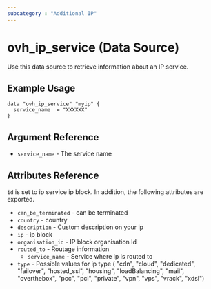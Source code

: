 ```yaml
---
subcategory : "Additional IP"
---
```


# ovh_ip_service (Data Source)

Use this data source to retrieve information about an IP service.

## Example Usage

```hcl
data "ovh_ip_service" "myip" {
  service_name  = "XXXXXX"
}
```

## Argument Reference

* `service_name` - The service name

## Attributes Reference

`id` is set to ip service ip block. In addition, the following attributes are exported.

* `can_be_terminated` - can be terminated
* `country` - country
* `description` - Custom description on your ip
* `ip` - ip block
* `organisation_id` - IP block organisation Id
* `routed_to` - Routage information
   * `service_name` - Service where ip is routed to
* `type` - Possible values for ip type (    "cdn", "cloud", "dedicated", "failover", "hosted_ssl", "housing", "loadBalancing", "mail", "overthebox", "pcc", "pci", "private", "vpn", "vps", "vrack", "xdsl")
